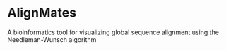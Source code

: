 # AlignMates
A bioinformatics tool for visualizing global sequence alignment using the Needleman-Wunsch algorithm
